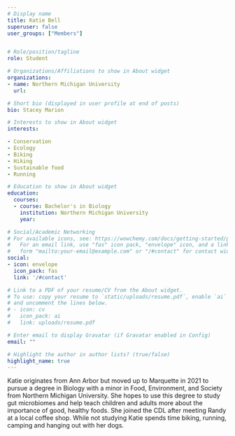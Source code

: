 ```yaml
---
# Display name
title: Katie Bell
superuser: false
user_groups: ["Members"]


# Role/position/tagline
role: Student

# Organizations/Affiliations to show in About widget
organizations:
- name: Northern Michigan University
  url: 

# Short bio (displayed in user profile at end of posts)
bio: Stacey Marion

# Interests to show in About widget
interests:

- Conservation
- Ecology
- Biking
- Hiking
- Sustainable food
- Running

# Education to show in About widget
education:
  courses:
  - course: Bachelor's in Biology
    institution: Northern Michigan University
    year: 

# Social/Academic Networking
# For available icons, see: https://wowchemy.com/docs/getting-started/page-builder/#icons
#   For an email link, use "fas" icon pack, "envelope" icon, and a link in the
#   form "mailto:your-email@example.com" or "/#contact" for contact widget.
social:
- icon: envelope
  icon_pack: fas
  link: '/#contact'

# Link to a PDF of your resume/CV from the About widget.
# To use: copy your resume to `static/uploads/resume.pdf`, enable `ai` icons in `params.toml`,
# and uncomment the lines below.
# - icon: cv
#   icon_pack: ai
#   link: uploads/resume.pdf

# Enter email to display Gravatar (if Gravatar enabled in Config)
email: ""

# Highlight the author in author lists? (true/false)
highlight_name: true
---
```


Katie originates from Ann Arbor but moved up to Marquette in 2021 to pursue a degree in Biology with a minor in Food, Environment, and Society from Northern Michigan University. She hopes to use this degree to study gut microbiomes and help teach children and adults more about the importance of good, healthy foods. She joined the CDL after meeting Randy at a local coffee shop. While not studying Katie spends time biking, running, camping and hanging out with her dogs. 








